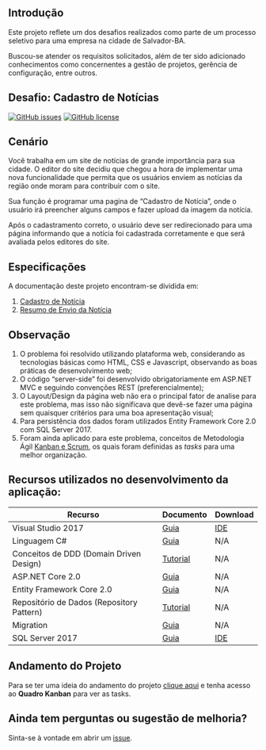 ## Introdução
Este projeto reflete um dos desafios realizados como parte de um processo seletivo para uma empresa na cidade de Salvador-BA.

Buscou-se atender os requisitos solicitados, além de ter sido adicionado conhecimentos como concernentes a gestão de projetos, gerência de configuração, entre outros.



## Desafio: Cadastro de Notícias

[![GitHub issues][ImagemProblema]][Problemas] [![GitHub license][ImagemLicenca]][Licenca]


## Cenário
Você trabalha em um site de notícias de grande importância para sua cidade. O editor do site decidiu que chegou a hora de implementar uma nova funcionalidade que permita que os usuários enviem as notícias da região onde moram para contribuir com o site.

Sua função é programar uma pagina de “Cadastro de Notícia”, onde o usuário irá preencher alguns campos e fazer upload da imagem da notícia.

Após o cadastramento correto, o usuário deve ser redirecionado para uma página informando que a notícia foi cadastrada corretamente e que será avaliada pelos editores do site.


## Especificações
A documentação deste projeto encontram-se dividida em:

1. [Cadastro de Notícia][CadastroNoticias]
2. [Resumo de Envio da Notícia][ResumoNoticias]

## Observação
1. O problema foi resolvido utilizando plataforma web, considerando as tecnologias básicas como HTML, CSS e Javascript, observando as boas práticas de desenvolvimento web;
2. O código “server-side” foi desenvolvido obrigatoriamente em ASP.NET MVC e seguindo convenções REST (preferencialmente);
3. O Layout/Design da página web não era o principal fator de analise para este problema, mas isso não significava que devê-se fazer uma página sem quaisquer critérios para uma boa apresentação visual;
4. Para persistência dos dados foram utilizados Entity Framework Core 2.0 com SQL Server 2017.
5. Foram ainda aplicado para este problema, conceitos de Metodologia Ágil [Kanban e Scrum][ProjetoInnovt], os quais foram definidas as *tasks* para uma melhor organização.


## Recursos utilizados no desenvolvimento da aplicação:
|Recurso                                   |Documento                         |Download          |
|------------------------------------------|----------------------------------|------------------|
|Visual Studio 2017                        |[Guia][GuiaVS2017]                |[IDE][IDEVS2017]  |
|Linguagem C#                              |[Guia][GuiaCSharp]                |N/A               |
|Conceitos de DDD (Domain Driven Design)   |[Tutorial][GuiaDDD]               |N/A               |
|ASP.NET Core 2.0                          |[Guia][GuiaASPNetCore]            |N/A               |
|Entity Framework Core 2.0                 |[Guia][GuiaEntityCore]            |N/A               |
|Repositório de Dados (Repository Pattern) |[Tutorial][GuiaRepositoryPattern] |N/A               |
|Migration                                 |[Guia][GuiaMigrations]            |N/A               |
|SQL Server 2017                           |[Guia][GuiaSQL2017]               |[IDE][IDESQL2017] |


## Andamento do Projeto
Para se ter uma ideia do andamento do projeto [clique aqui][ProjetoInnovt] e tenha acesso ao **Quadro Kanban** para ver as tasks.

## Ainda tem perguntas ou sugestão de melhoria?
Sinta-se à vontade em abrir um [issue][DefeitoInnovt].



[//]: # (Links de referências para os badges deste repositório)

[ImagemProblema]: <https://img.shields.io/github/issues/alexandredorea/Innovt.svg?style=flat-square>
[Problemas]: <https://github.com/alexandredorea/Innovt/issues>
[ImagemLicenca]: <https://img.shields.io/github/license/alexandredorea/Innovt.svg?style=flat-square>
[Licenca]: <https://github.com/alexandredorea/Innovt/blob/master/LICENSE>



[//]: # (Links de referências para os requisitos do solicitado)

[CadastroNoticias]: <https://github.com/alexandredorea/Innovt/blob/master/Documentation/Especification/01%20-%20Pagina%20de%20cadastro%20de%20noticia.md>
[ResumoNoticias]: <https://github.com/alexandredorea/Innovt/blob/master/Documentation/Especification/02%20-%20Pagina%20de%20resumo%20do%20envio%20da%20noticia.md>



[//]: # (Links de referências para o quadro de recursos utilizados)

[GuiaVS2017]: <https://docs.microsoft.com/pt-br/visualstudio/ide/>
[IDEVS2017]: <https://www.visualstudio.com/pt-br/downloads/>
[GuiaCSharp]: <https://docs.microsoft.com/pt-br/dotnet/csharp/>
[GuiaDDD]: <http://www.agileandart.com/2010/07/16/ddd-introducao-a-domain-driven-design/>
[GuiaASPNetCore]: <https://docs.microsoft.com/pt-br/dotnet/core/>
[GuiaEntityCore]: <https://docs.microsoft.com/pt-br/dotnet/framework/>
[GuiaRepositoryPattern]: <https://code.msdn.microsoft.com/windowsdesktop/Implementando-Repositrio-aabcdbce>
[GuiaMigrations]: <https://docs.microsoft.com/pt-br/ef/core/managing-schemas/migrations/>
[GuiaSQL2017]: <https://docs.microsoft.com/pt-br/sql/sql-server/sql-server-technical-documentation>
[IDESQL2017]: <https://www.microsoft.com/pt-br/sql-server/sql-server-downloads>



[//]: # (Links de referências o quadro Kanban do projeto)

[ProjetoInnovt]: <https://github.com/alexandredorea/Innovt/projects/1>



[//]: # (Links de referências aos problemas neste projeto)

[DefeitoInnovt]: <https://github.com/alexandredorea/Innovt/issues>
